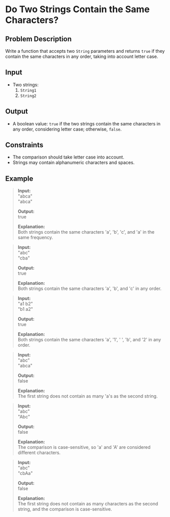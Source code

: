 # Do Two Strings Contain the Same Characters?

## Problem Description
Write a function that accepts two `String` parameters and returns `true` if they contain the same characters in any order, taking into account letter case.

## Input
- Two strings:
  1. `String1`
  2. `String2`

## Output
- A boolean value: `true` if the two strings contain the same characters in any order, considering letter case; otherwise, `false`.

## Constraints
- The comparison should take letter case into account.
- Strings may contain alphanumeric characters and spaces.

## Example
> **Input:**  
> "abca"  
> "abca"  
>
> **Output:**  
> true  
>
> **Explanation:**  
> Both strings contain the same characters 'a', 'b', 'c', and 'a' in the same frequency.

> **Input:**  
> "abc"  
> "cba"  
>
> **Output:**  
> true  
>
> **Explanation:**  
> Both strings contain the same characters 'a', 'b', and 'c' in any order.

> **Input:**  
> "a1 b2"  
> "b1 a2"  
>
> **Output:**  
> true  
>
> **Explanation:**  
> Both strings contain the same characters 'a', '1', ' ', 'b', and '2' in any order.

> **Input:**  
> "abc"  
> "abca"  
>
> **Output:**  
> false  
>
> **Explanation:**  
> The first string does not contain as many 'a's as the second string.

> **Input:**  
> "abc"  
> "Abc"  
>
> **Output:**  
> false  
>
> **Explanation:**  
> The comparison is case-sensitive, so 'a' and 'A' are considered different characters.

> **Input:**  
> "abc"  
> "cbAa"  
>
> **Output:**  
> false  
>
> **Explanation:**  
> The first string does not contain as many characters as the second string, and the comparison is case-sensitive.
